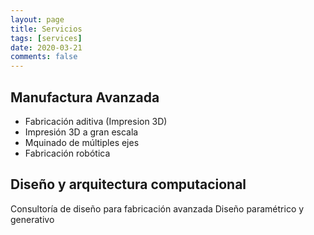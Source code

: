 ```yaml
---
layout: page
title: Servicios
tags: [services]
date: 2020-03-21
comments: false
---
```


## Manufactura Avanzada

- Fabricación aditiva (Impresion 3D)
- Impresión 3D a gran escala
- Mquinado de múltiples ejes
- Fabricación robótica

## Diseño y arquitectura computacional

Consultoría de diseño para fabricación avanzada
Diseño paramétrico y generativo